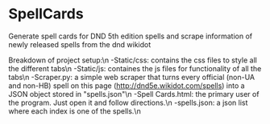 # SpellCards
Generate spell cards for DND 5th edition spells and scrape information of newly released spells from the dnd wikidot

Breakdown of project setup:\n
-Static/css: contains the css files to style all the different tabs\n
-Static/js: containes the js files for functionality of all the tabs\n
-Scraper.py: a simple web scraper that turns every official (non-UA and non-HB) spell on this page (http://dnd5e.wikidot.com/spells) into a JSON object stored in "spells.json"\n
-Spell Cards.html: the primary user of the program. Just open it and follow directions.\n
-spells.json: a json list where each index is one of the spells.\n
